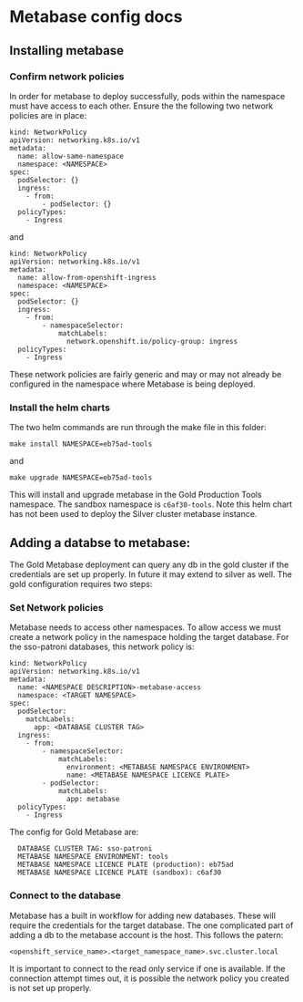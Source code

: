 # Metabase config docs

## Installing metabase

### Confirm network policies

In order for metabase to deploy successfully, pods within the namespace must have access to each other.  Ensure the the following two network policies are in place:

```
kind: NetworkPolicy
apiVersion: networking.k8s.io/v1
metadata:
  name: allow-same-namespace
  namespace: <NAMESPACE>
spec:
  podSelector: {}
  ingress:
    - from:
        - podSelector: {}
  policyTypes:
    - Ingress
```
and

```
kind: NetworkPolicy
apiVersion: networking.k8s.io/v1
metadata:
  name: allow-from-openshift-ingress
  namespace: <NAMESPACE>
spec:
  podSelector: {}
  ingress:
    - from:
        - namespaceSelector:
            matchLabels:
              network.openshift.io/policy-group: ingress
  policyTypes:
    - Ingress
```

These network policies are fairly generic and may or may not already be configured in the namespace where Metabase is being deployed.

### Install the helm charts

The two helm commands are run through the make file in this folder:

 `make install NAMESPACE=eb75ad-tools`

and

 `make upgrade NAMESPACE=eb75ad-tools`

This will install and upgrade metabase in the Gold Production Tools namespace.  The sandbox namespace is `c6af30-tools`.  Note this helm chart has not been used to deploy the Silver cluster metabase instance.

## Adding a databse to metabase:

The Gold Metabase deployment can query any db in the gold cluster if the credentials are set up properly.  In future it may extend to silver as well. The gold configuration requires two steps:

### Set Network policies

Metabase needs to access other namespaces.  To allow access we must create a network policy in the namespace holding the target database.  For the sso-patroni databases, this network policy is:

```
kind: NetworkPolicy
apiVersion: networking.k8s.io/v1
metadata:
  name: <NAMESPACE DESCRIPTION>-metabase-access
  namespace: <TARGET NAMESPACE>
spec:
  podSelector:
    matchLabels:
      app: <DATABASE CLUSTER TAG>
  ingress:
    - from:
        - namespaceSelector:
            matchLabels:
              environment: <METABASE NAMESPACE ENVIRONMENT>
              name: <METABASE NAMESPACE LICENCE PLATE>
        - podSelector:
            matchLabels:
              app: metabase
  policyTypes:
    - Ingress
```

The config for Gold Metabase are:

```
  DATABASE CLUSTER TAG: sso-patroni
  METABASE NAMESPACE ENVIRONMENT: tools
  METABASE NAMESPACE LICENCE PLATE (production): eb75ad
  METABASE NAMESPACE LICENCE PLATE (sandbox): c6af30
```


### Connect to the database

Metabase has a built in workflow for adding new databases.  These will require the credentials for the target database.
The one complicated part of adding a db to the metabase account is the host.  This follows the patern:

```
<openshift_service_name>.<target_namespace_name>.svc.cluster.local
```

It is important to connect to the read only service if one is available.  If the connection attempt times out, it is possible the network policy you created is not set up properly.
